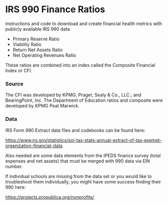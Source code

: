# IRS 990 Finance Ratios

Instructions and code to download and create financial health metrics with publicly available IRS 990 data

* Primary Reserve Ratio
* Viability Ratio
* Return Net Assets Ratio
* Net Operating Revenues Ratio

These ratios are combined into an index called the Composite Financial Index or CFI.

### Source
The CFI was developed by KPMG; Prager, Sealy & Co., LLC.; and BearingPoint, Inc. The Department of Education ratios and composite were developed by KPMG Peat Marwick. 

### Data
IRS Form 990 Extract data files and codebooks can be found here:

https://www.irs.gov/statistics/soi-tax-stats-annual-extract-of-tax-exempt-organization-financial-data

Also needed are some data elements from the IPEDS finance survey (total expenses and net assets) that must be merged with 990 data via EIN number.

If individual schools are missing from the data set or you would like to troubleshoot them individually, you might have some success finding their 990 here:

https://projects.propublica.org/nonprofits/
